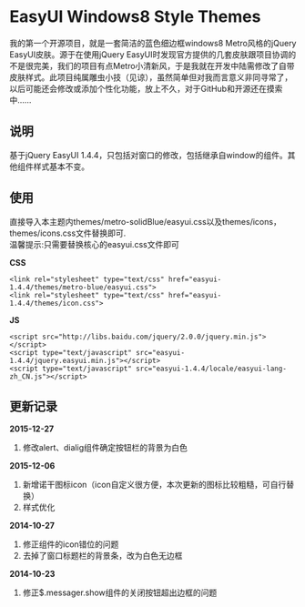 EasyUI Windows8 Style Themes
================

我的第一个开源项目，就是一套简洁的蓝色细边框windows8 Metro风格的jQuery EasyUI皮肤。源于在使用jQuery EasyUI时发现官方提供的几套皮肤跟项目协调的不是很完美，我们的项目有点Metro小清新风，于是我就在开发中陆需修改了自带皮肤样式。此项目纯属雕虫小技（见谅），虽然简单但对我而言意义非同寻常了，以后可能还会修改或添加个性化功能，放上不久，对于GitHub和开源还在摸索中......

说明
----------------------
基于jQuery EasyUI 1.4.4，只包括对窗口的修改，包括继承自window的组件。其他组件样式基本不变。

使用
----------------------
直接导入本主题内themes/metro-solidBlue/easyui.css以及themes/icons，themes/icons.css文件替换即可.  
温馨提示:只需要替换核心的easyui.css文件即可  

**CSS**  
```
<link rel="stylesheet" type="text/css" href="easyui-1.4.4/themes/metro-blue/easyui.css">
<link rel="stylesheet" type="text/css" href="easyui-1.4.4/themes/icon.css">
```

**JS**  
```
<script src="http://libs.baidu.com/jquery/2.0.0/jquery.min.js"></script>
<script type="text/javascript" src="easyui-1.4.4/jquery.easyui.min.js"></script>
<script type="text/javascript" src="easyui-1.4.4/locale/easyui-lang-zh_CN.js"></script>
```

更新记录
----------------------
**2015-12-27**  
 1. 修改alert、dialig组件确定按钮栏的背景为白色

**2015-12-06**  
 1. 新增诺干图标icon（icon自定义很方便，本次更新的图标比较粗糙，可自行替换）
 2. 样式优化

**2014-10-27**  
 1. 修正组件的icon错位的问题
 2. 去掉了窗口标题栏的背景条，改为白色无边框

**2014-10-23**  
 1. 修正$.messager.show组件的关闭按钮超出边框的问题
